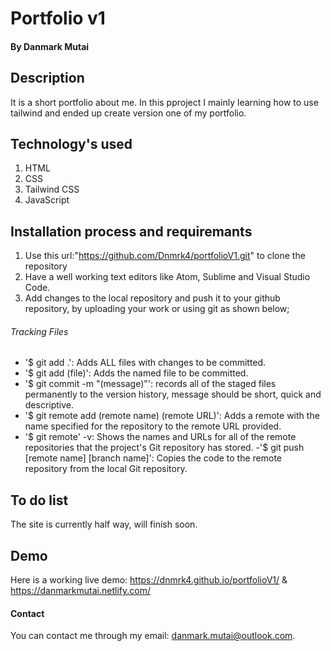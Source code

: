 # Portfolio v1

####  By Danmark Mutai

## Description
It is a short portfolio about me.
In this pproject I mainly learning how to use tailwind and ended up create version one of my portfolio.

## Technology's used
1. HTML
2. CSS
3. Tailwind CSS
4. JavaScript

## Installation process and requiremants
1. Use this url:"https://github.com/Dnmrk4/portfolioV1.git" to clone the repository
2. Have a well working text editors like Atom, Sublime and Visual Studio Code.
3. Add changes to the local repository and push it to your github repository, by uploading your work or using git as shown below;

###### Tracking Files

- '$ git add .': Adds ALL files with changes to be committed.
- '$ git add (file)': Adds the named file to be committed.
- '$ git commit -m "(message)"': records all of the staged files permanently to the version history, message should be short, quick and descriptive.
- '$ git remote add (remote name) (remote URL)': Adds a remote with the name specified for the repository to the remote URL provided.
- '$ git remote' -v: Shows the names and URLs for all of the remote repositories that the project's Git repository has stored.
-'$ git push [remote name] [branch name]': Copies the code to the remote repository from the local Git repository.

## To do list
The site is currently half way, will finish soon.

## Demo
Here is a working live demo: https://dnmrk4.github.io/portfolioV1/ & https://danmarkmutai.netlify.com/

#### Contact
You can contact me through  my email: danmark.mutai@outlook.com.

